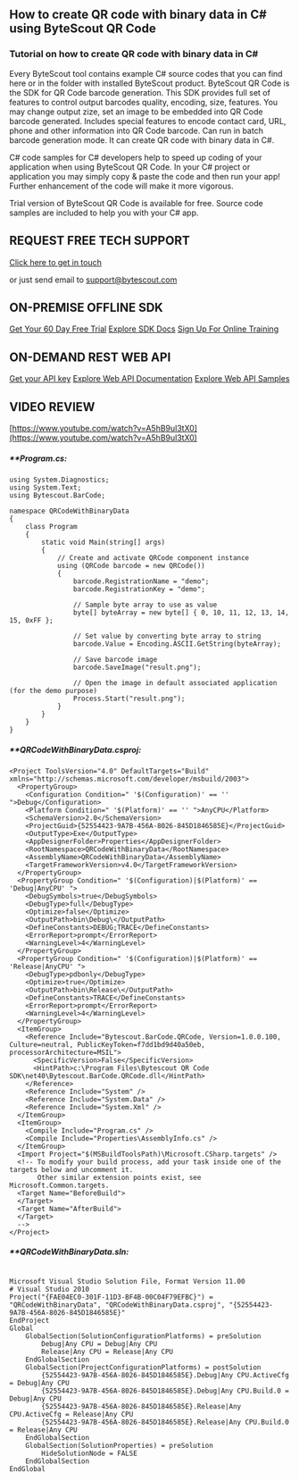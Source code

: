 ## How to create QR code with binary data in C# using ByteScout QR Code

### Tutorial on how to create QR code with binary data in C#

Every ByteScout tool contains example C# source codes that you can find here or in the folder with installed ByteScout product. ByteScout QR Code is the SDK for QR Code barcode generation. This SDK provides full set of features to control output barcodes quality, encoding, size, features. You may change output zize, set an image to be embedded into QR Code barcode generated. Includes special features to encode contact card, URL, phone and other information into QR Code barcode. Can run in batch barcode generation mode. It can create QR code with binary data in C#.

C# code samples for C# developers help to speed up coding of your application when using ByteScout QR Code. In your C# project or application you may simply copy & paste the code and then run your app! Further enhancement of the code will make it more vigorous.

Trial version of ByteScout QR Code is available for free. Source code samples are included to help you with your C# app.

## REQUEST FREE TECH SUPPORT

[Click here to get in touch](https://bytescout.zendesk.com/hc/en-us/requests/new?subject=ByteScout%20QR%20Code%20Question)

or just send email to [support@bytescout.com](mailto:support@bytescout.com?subject=ByteScout%20QR%20Code%20Question) 

## ON-PREMISE OFFLINE SDK 

[Get Your 60 Day Free Trial](https://bytescout.com/download/web-installer?utm_source=github-readme)
[Explore SDK Docs](https://bytescout.com/documentation/index.html?utm_source=github-readme)
[Sign Up For Online Training](https://academy.bytescout.com/)


## ON-DEMAND REST WEB API

[Get your API key](https://pdf.co/documentation/api?utm_source=github-readme)
[Explore Web API Documentation](https://pdf.co/documentation/api?utm_source=github-readme)
[Explore Web API Samples](https://github.com/bytescout/ByteScout-SDK-SourceCode/tree/master/PDF.co%20Web%20API)

## VIDEO REVIEW

[https://www.youtube.com/watch?v=A5hB9ul3tX0](https://www.youtube.com/watch?v=A5hB9ul3tX0)




<!-- code block begin -->

##### ****Program.cs:**
    
```
using System.Diagnostics;
using System.Text;
using Bytescout.BarCode;

namespace QRCodeWithBinaryData
{
	class Program
	{
		static void Main(string[] args)
		{
			// Create and activate QRCode component instance
			using (QRCode barcode = new QRCode())
			{
				barcode.RegistrationName = "demo";
				barcode.RegistrationKey = "demo";

				// Sample byte array to use as value 
				byte[] byteArray = new byte[] { 0, 10, 11, 12, 13, 14, 15, 0xFF };

				// Set value by converting byte array to string 
				barcode.Value = Encoding.ASCII.GetString(byteArray);

				// Save barcode image
				barcode.SaveImage("result.png");

				// Open the image in default associated application (for the demo purpose)
				Process.Start("result.png");
			}
		}
	}
}

```

<!-- code block end -->    

<!-- code block begin -->

##### ****QRCodeWithBinaryData.csproj:**
    
```
<Project ToolsVersion="4.0" DefaultTargets="Build" xmlns="http://schemas.microsoft.com/developer/msbuild/2003">
  <PropertyGroup>
    <Configuration Condition=" '$(Configuration)' == '' ">Debug</Configuration>
    <Platform Condition=" '$(Platform)' == '' ">AnyCPU</Platform>
    <SchemaVersion>2.0</SchemaVersion>
    <ProjectGuid>{52554423-9A7B-456A-8026-845D1846585E}</ProjectGuid>
    <OutputType>Exe</OutputType>
    <AppDesignerFolder>Properties</AppDesignerFolder>
    <RootNamespace>QRCodeWithBinaryData</RootNamespace>
    <AssemblyName>QRCodeWithBinaryData</AssemblyName>
    <TargetFrameworkVersion>v4.0</TargetFrameworkVersion>
  </PropertyGroup>
  <PropertyGroup Condition=" '$(Configuration)|$(Platform)' == 'Debug|AnyCPU' ">
    <DebugSymbols>true</DebugSymbols>
    <DebugType>full</DebugType>
    <Optimize>false</Optimize>
    <OutputPath>bin\Debug\</OutputPath>
    <DefineConstants>DEBUG;TRACE</DefineConstants>
    <ErrorReport>prompt</ErrorReport>
    <WarningLevel>4</WarningLevel>
  </PropertyGroup>
  <PropertyGroup Condition=" '$(Configuration)|$(Platform)' == 'Release|AnyCPU' ">
    <DebugType>pdbonly</DebugType>
    <Optimize>true</Optimize>
    <OutputPath>bin\Release\</OutputPath>
    <DefineConstants>TRACE</DefineConstants>
    <ErrorReport>prompt</ErrorReport>
    <WarningLevel>4</WarningLevel>
  </PropertyGroup>
  <ItemGroup>
    <Reference Include="Bytescout.BarCode.QRCode, Version=1.0.0.100, Culture=neutral, PublicKeyToken=f7dd1bd9d40a50eb, processorArchitecture=MSIL">
      <SpecificVersion>False</SpecificVersion>
      <HintPath>c:\Program Files\Bytescout QR Code SDK\net40\Bytescout.BarCode.QRCode.dll</HintPath>
    </Reference>
    <Reference Include="System" />
    <Reference Include="System.Data" />
    <Reference Include="System.Xml" />
  </ItemGroup>
  <ItemGroup>
    <Compile Include="Program.cs" />
    <Compile Include="Properties\AssemblyInfo.cs" />
  </ItemGroup>
  <Import Project="$(MSBuildToolsPath)\Microsoft.CSharp.targets" />
  <!-- To modify your build process, add your task inside one of the targets below and uncomment it. 
       Other similar extension points exist, see Microsoft.Common.targets.
  <Target Name="BeforeBuild">
  </Target>
  <Target Name="AfterBuild">
  </Target>
  -->
</Project>
```

<!-- code block end -->    

<!-- code block begin -->

##### ****QRCodeWithBinaryData.sln:**
    
```

Microsoft Visual Studio Solution File, Format Version 11.00
# Visual Studio 2010
Project("{FAE04EC0-301F-11D3-BF4B-00C04F79EFBC}") = "QRCodeWithBinaryData", "QRCodeWithBinaryData.csproj", "{52554423-9A7B-456A-8026-845D1846585E}"
EndProject
Global
	GlobalSection(SolutionConfigurationPlatforms) = preSolution
		Debug|Any CPU = Debug|Any CPU
		Release|Any CPU = Release|Any CPU
	EndGlobalSection
	GlobalSection(ProjectConfigurationPlatforms) = postSolution
		{52554423-9A7B-456A-8026-845D1846585E}.Debug|Any CPU.ActiveCfg = Debug|Any CPU
		{52554423-9A7B-456A-8026-845D1846585E}.Debug|Any CPU.Build.0 = Debug|Any CPU
		{52554423-9A7B-456A-8026-845D1846585E}.Release|Any CPU.ActiveCfg = Release|Any CPU
		{52554423-9A7B-456A-8026-845D1846585E}.Release|Any CPU.Build.0 = Release|Any CPU
	EndGlobalSection
	GlobalSection(SolutionProperties) = preSolution
		HideSolutionNode = FALSE
	EndGlobalSection
EndGlobal

```

<!-- code block end -->